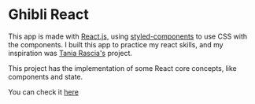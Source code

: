 # Ghibli React

This app is made with [React.js,](https://reactjs.org/ "React.js,") using [styled-components](https://styled-components.com/ "styled-components") to use CSS with the components. I built this app to practice my react skills, and my inspiration was [Tania Rascia's](https://www.taniarascia.com/how-to-connect-to-an-api-with-javascript/ "Tania Rascia's") project.

This project has the implementation of some React core concepts, like components and state.

You can check it [here](https://johnpcarvalho.github.io/GhibliReact/ "here")
